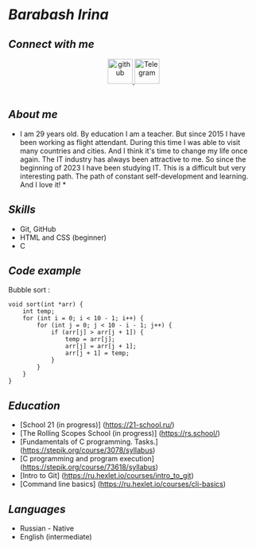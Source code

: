 # ***Barabash Irina***

## *Connect with me*  

<div align="center">
<a href="https://github.com/Daffna" target="_blank">
<img src=https://cdn.iconscout.com/icon/free/png-512/github-159-721954.png?f=avif&w=256 width="50" height="50" alt=github />
<a href="https://t.me/Daffynka">
    <img src="https://cdn.iconscout.com/icon/free/png-256/telegram-3-226554.png?f=webp&w=256" width="50" height="50" alt="Telegram">
</a>  
</div>  
<br/>

## *About me*

* I am 29 years old. By education I am a teacher. But since 2015 I have been working as flight attendant. During this time I was able to visit many countries and cities. And I think it's time to change my life once again. The IT industry has always been attractive to me. So since the beginning of 2023 I have been studying IT. This is a difficult but very interesting path. The path of constant self-development and learning. And I love it! *

## *Skills*

* Git, GitHub
* HTML and CSS (beginner)
* C 

## *Code example*

Bubble sort :
```
void sort(int *arr) {
    int temp;
    for (int i = 0; i < 10 - 1; i++) {
        for (int j = 0; j < 10 - i - 1; j++) {
            if (arr[j] > arr[j + 1]) {
                temp = arr[j];
                arr[j] = arr[j + 1];
                arr[j + 1] = temp;
            }
        }
    }
}    
```
## *Education*

* [School 21 (in progress)] (https://21-school.ru/)
* [The Rolling Scopes School (in progress)] (https://rs.school/)
* [Fundamentals of C programming. Tasks.] (https://stepik.org/course/3078/syllabus)
* [C programming and program execution] (https://stepik.org/course/73618/syllabus)
* [Intro to Git] (https://ru.hexlet.io/courses/intro_to_git)
* [Command line basics] (https://ru.hexlet.io/courses/cli-basics)

## *Languages*

* Russian - Native
* English (intermediate)

 




